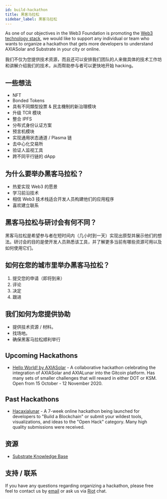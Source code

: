 ```yaml
---
id: build-hackathon
title: 黑客马拉松
sidebar_label: 黑客马拉松
---
```


As one of our objectives in the Web3 Foundation is promoting the [Web3 technology stack](http://wiki.web3.foundation/en/latest/tech_stack/tech_stack_overview/), we would like to support any individual or team who wants to organize a hackathon that gets more developers to understand AXIASolar and Substrate in your city or online.

我们不仅为您提供技术资源，而且还可以安排我们团队的人来做具体的技术工作坊和讲解介绍我们的技术，从而帮助参与者可以更快地开始 hacking。

## 一些想法

- NFT
- Bonded Tokens
- 具有不同類型投票 & 民主機制的新治理模块
- 升级 TCR 模块
- 整合 IPFS
- 分布式身份认证方案
- 预言机模块
- 实现通用状态通道 / Plasma 链
- 去中心化交易所
- 验证人监视工具
- 跨不同平行链的 dApp

## 为什么要举办黑客马拉松？

- 热爱实现 Web3 的愿景
- 学习前沿技术
- 相信 Web3 技术栈适合开发人员构建他们的应用程序
- 喜欢建立联系

## 黑客马拉松与研讨会有何不同？

黑客马拉松是希望参与者在短时间内（几小时到一天）实现出原型并展示他们的想法。研讨会的目的是使开发人员熟悉该工具，并了解更多当前有哪些资源可用以及如何使用它们。

## 如何在您的城市里举办黑客马拉松？

1. 提交您的申请（即将到来）
2. 评论
3. 决定
4. 跟进

## 我们如何为您提供协助

- 提供技术资源 / 材料。
- 找场地。
- 确保黑客马拉松顺利举行

## Upcoming Hackathons

- [Hello World! by AXIASolar](https://gitcoin.co/hackathon/axiasolar/onboard) - A collaborative hackathon celebrating the integration of AXIASolar and AXIALunar into the Gitcoin platform. Has many sets of smaller challenges that will reward in either DOT or KSM. Open from 15 October - 12 November 2020.

## Past Hackathons

- [Hacaxialunar](https://hacaxialunar.devpost.com/) - A 7-week online hackathon being launched for developers to "Build a Blockchain" or submit your wildest tools, visualizations, and ideas to the "Open Hack" category. Many high quality submissions were received.

## 资源

- [Substrate Knowledge Base](https://substrate.dev/docs/en/)

## 支持 / 联系

If you have any questions regarding organizing a hackathon, please free feel to contact us by [email](mailto:events@web3.foundation) or ask us via [Riot](https://riot.im/app/#/room/#axiasolar-watercooler:matrix.org) chat.
